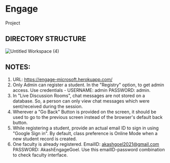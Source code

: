 # Engage
Project

## DIRECTORY STRUCTURE

![Untitled Workspace (4)](https://user-images.githubusercontent.com/44233192/143769793-d3e4b571-ac56-49ff-81f4-f5b1ea74816f.png)

## NOTES:

1. URL: https://engage-microsoft.herokuapp.com/
2. Only Admin can register a student. In the "Registry" option,  to get admin access. Use credentials - USERNAME: admin PASSWORD: admin. 
3. In "Live Discussion Rooms", chat messages are not stored on a database. So, a person can only view chat messages which were sent/received during the session.
4. Wherever a "Go Back" Button is provided on the screen, it should be used to go to the previous screen instead of the browser's default back button.
5. While registering a student, provide an actual email ID to sign in using "Google Sign in". By default, class preference is Online Mode when a new student record is created. 
6. One faculty is already registered. EmailID: akashgoel2021@gmail.com PASSWORD: AkashEngageGoel. Use this emailID-password combination to check faculty interface.   

